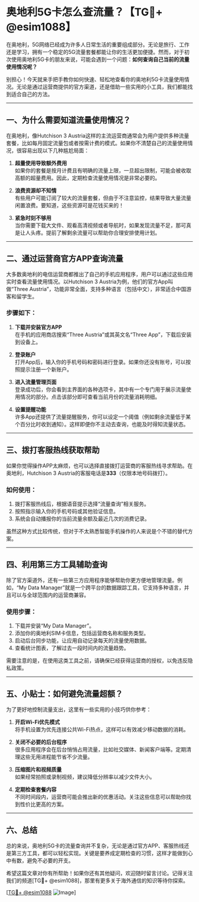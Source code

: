 # 奥地利5G卡怎么查流量？【TG💪+ @esim1088】

在奥地利，5G网络已经成为许多人日常生活的重要组成部分。无论是旅行、工作还是学习，拥有一个稳定的5G流量套餐都能让你的生活更加便捷。然而，对于初次使用奥地利5G卡的朋友来说，可能会遇到一个问题：**如何查询自己当前的流量使用情况呢？**

别担心！今天就来手把手教你如何快速、轻松地查看你的奥地利5G卡流量使用情况。无论是通过运营商提供的官方渠道，还是借助一些实用的小工具，我们都能找到适合自己的方法。

---

## 一、为什么需要知道流量使用情况？

在奥地利，像Hutchison 3 Austria这样的主流运营商通常会为用户提供多种流量套餐，比如每月固定流量包或者按需计费的模式。如果你不清楚自己的流量使用情况，很容易出现以下几种尴尬局面：

1. **超量使用导致额外费用**  
   如果你的套餐是按月计费且有明确的流量上限，一旦超出限制，可能会被收取高额的超量费用。因此，定期检查流量使用情况是非常必要的。

2. **浪费资源却不知情**  
   有些用户可能订阅了较大的流量套餐，但由于不注意监控，结果导致大量流量闲置浪费。要知道，这些资源可是花钱买来的！

3. **紧急时刻不够用**  
   当你需要下载大文件、观看高清视频或者导航时，如果发现流量不足，那可真是让人头疼。提前了解剩余流量可以帮助你合理安排使用计划。

---

## 二、通过运营商官方APP查询流量

大多数奥地利的电信运营商都推出了自己的手机应用程序，用户可以通过这些应用实时查看流量使用情况。以Hutchison 3 Austria为例，他们的官方App叫做“Three Austria”，功能非常全面，支持多种语言（包括中文），非常适合中国游客和留学生。

### 步骤如下：
1. **下载并安装官方APP**  
   在手机的应用商店搜索“Three Austria”或其英文名“Three App”，下载后安装到设备上。

2. **登录账户**  
   打开App后，输入你的手机号码和密码进行登录。如果你还没有账号，可以按照提示注册一个新账户。

3. **进入流量管理页面**  
   登录成功后，你会看到主界面的各种选项卡，其中有一个专门用于展示流量使用情况的部分。点击该部分即可查看当前月份的流量消耗明细。

4. **设置提醒功能**  
   许多App还提供了流量提醒服务，你可以设定一个阈值（例如剩余流量低于某个百分比时收到通知）。这样即便你不主动去查询，也能及时得知流量状态。

---

## 三、拨打客服热线获取帮助

如果你觉得操作APP太麻烦，也可以选择直接拨打运营商的客服热线寻求帮助。在奥地利，Hutchison 3 Austria的客服电话是**333**（仅限本地号码拨打）。

### 如何使用：
1. 拨打客服热线后，根据语音提示选择“流量查询”相关服务。
2. 按照指示输入你的手机号码或其他验证信息。
3. 系统会自动播报你的当前流量余额及最近几次的消费记录。

虽然这种方式比较传统，但对于不太熟悉智能手机操作的人来说是个不错的替代方案。

---

## 四、利用第三方工具辅助查询

除了官方渠道外，还有一些第三方应用程序能够帮助你更方便地管理流量。例如，“My Data Manager”就是一个跨平台的数据跟踪工具，它支持多种语言，并且可以与全球范围内的运营商兼容。

### 使用步骤：
1. 下载并安装“My Data Manager”。
2. 添加你的奥地利SIM卡信息，包括运营商名称和服务类型。
3. 启动后台同步功能，让应用自动记录每天的流量使用数据。
4. 查看统计图表，了解过去一段时间内的流量趋势。

需要注意的是，在使用这类工具之前，请确保已经获得运营商的授权，以免违反隐私政策。

---

## 五、小贴士：如何避免流量超额？

为了更好地控制流量支出，这里有一些实用的小技巧供你参考：

1. **开启Wi-Fi优先模式**  
   将手机设置为优先连接公共Wi-Fi热点，这样可以有效减少移动数据的消耗。

2. **关闭不必要的后台程序**  
   很多应用程序会在后台悄悄占用流量，比如社交媒体、新闻客户端等。定期清理这些无用进程能节省不少流量。

3. **压缩图片和视频质量**  
   如果经常拍照或录制视频，建议降低分辨率以减少文件大小。

4. **定期检查套餐内容**  
   不同时间段内，运营商可能会推出新的优惠活动。关注这些信息可以帮助你找到性价比更高的方案。

---

## 六、总结

总的来说，奥地利5G卡的流量查询并不复杂，无论是通过官方APP、客服热线还是第三方工具，都可以轻松实现。关键是要养成定期检查的习惯，这样才能做到心中有数，避免不必要的开支。

希望这篇文章对你有所帮助！如果你还有其他疑问，欢迎随时留言讨论。记得关注我们的频道[TG💪+ @esim1088]，那里有更多关于海外通信的知识等待你探索。

[[TG💪+ @esim1088](https://t.me/s/esim1088) ![Image](https://i.postimg.cc/4NQfJmqS/Snipaste-2025-05-13-00-14-12.png)]